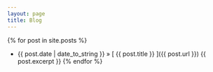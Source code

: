 ```yaml
---
layout: page
title: Blog
---
```


{% for post in site.posts %}
  * {{ post.date | date_to_string }} &raquo; [ {{ post.title }} ]({{ post.url }})
{{ post.excerpt }}
{% endfor %}
